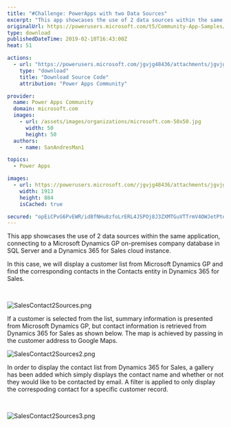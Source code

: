 ```yaml
---
title: "#Challenge: PowerApps with two Data Sources"
excerpt: "This app showcases the use of 2 data sources within the same application, connecting to a Microsoft Dynamics GP on-premises company database in SQL"
originalUrl: https://powerusers.microsoft.com/t5/Community-App-Samples/Challenge-PowerApps-with-two-Data-Sources/td-p/234981
type: download
publishedDateTime: 2019-02-10T16:43:00Z
heat: 51

actions:
  - url: "https://powerusers.microsoft.com/jgvjg48436/attachments/jgvjg48436/AppFeedbackGallery/99/2/Sales%20Contact%20-%20Two%20Sources.msapp"
    type: "download"
    title: "Download Source Code"
    attribution: "Power Apps Community"

provider:
  name: Power Apps Community
  domain: microsoft.com
  images:
    - url: /assets/images/organizations/microsoft.com-50x50.jpg
      width: 50
      height: 50
  authors:
    - name: SanAndresMan1

topics:
  - Power Apps

images:
  - url: https://powerusers.microsoft.com//jgvjg48436/attachments/jgvjg48436/AppFeedbackGallery/99/1/SalesContact2Sources.png
    width: 1913
    height: 884
    isCached: true

secured: "opEiCPvG6PvEWR/id8fNHu8zfoLrERL4JSPOj8J3ZXMTGuVTTrmV4OWJetPtosXPLaUNuTeKJT8F7WxEyTgrqS10imtbYBKmyAbpi0GAn6voDF9GS4gypwJvseh75bzDF6r3Z25ppGr83fX0LVN1ucXHD/iSeBxrLTVhuepOiTfTTHV290X39Osk4HYbey0Nf1wJrdfb/NhVXsHdE7ASTuNHyeZSSCpOQfwaLLnFpcpo0Fy5iR+LmijrKbyS2CHCWMTh8z/YpVhKYey2zY9YGkOf9bJqJAWyqRPaNKkkFqnOTOlH+29/O38jTu+z16yKHKU6LDWztloNBWXjbTff2JRhfOnoZJiPv51LbEZ24yP2MIDCL0901Ra+eDrASn3nj77C60YFMi4craRaWxuSog==;UL5OCbCee7sUxD0YRer9ZQ=="
---
```

<p>This app showcases the use of 2 data sources within the same application, connecting to a Microsoft Dynamics GP on-premises company database in SQL Server and a Dynamics 365 for Sales cloud instance.&nbsp;</p><p>In this case, we will display a customer list from Microsoft Dynamics GP and find the corresponding contacts in the Contacts entity in Dynamics 365 for Sales.&nbsp;</p><p>&nbsp;</p><p><span class="lia-inline-image-display-wrapper lia-image-align-inline" image-alt="SalesContact2Sources.png" style="width: 999px;"><img src="https://powerusers.microsoft.com/t5/image/serverpage/image-id/51787i2027DDE428ACACB4/image-size/large?v=1.0&amp;px=999" title="SalesContact2Sources.png" alt="SalesContact2Sources.png" li-image-url="https://powerusers.microsoft.com/t5/image/serverpage/image-id/51787i2027DDE428ACACB4?v=1.0" li-image-display-id="'51787i2027DDE428ACACB4'" li-message-uid="'234981'" li-messages-message-image="true" li-bindable="" class="lia-media-image" tabindex="0" li-bypass-lightbox-when-linked="true" li-use-hover-links="false"></span></p><p>If a customer is selected from the list, summary information is presented from Microsoft Dynamics GP, but contact information is retrieved from Dynamics 365 for Sales as shown below. The map is achieved by passing in the customer address to Google Maps.&nbsp;</p><p><span class="lia-inline-image-display-wrapper lia-image-align-inline" image-alt="SalesContact2Sources2.png" style="width: 999px;"><img src="https://powerusers.microsoft.com/t5/image/serverpage/image-id/51788iF3512A95215CCD37/image-size/large?v=1.0&amp;px=999" title="SalesContact2Sources2.png" alt="SalesContact2Sources2.png" li-image-url="https://powerusers.microsoft.com/t5/image/serverpage/image-id/51788iF3512A95215CCD37?v=1.0" li-image-display-id="'51788iF3512A95215CCD37'" li-message-uid="'234981'" li-messages-message-image="true" li-bindable="" class="lia-media-image" tabindex="0" li-bypass-lightbox-when-linked="true" li-use-hover-links="false"></span></p><p>In order to display the contact list from Dynamics 365 for Sales, a gallery has been added which simply displays the contact name and whether or not they would like to be contacted by email. A filter is applied to only display the correspoding contact for a specific customer record.</p><p>&nbsp;</p><p><span class="lia-inline-image-display-wrapper lia-image-align-inline" image-alt="SalesContact2Sources3.png" style="width: 999px;"><img src="https://powerusers.microsoft.com/t5/image/serverpage/image-id/51790i70CAC072086FC872/image-size/large?v=1.0&amp;px=999" title="SalesContact2Sources3.png" alt="SalesContact2Sources3.png" li-image-url="https://powerusers.microsoft.com/t5/image/serverpage/image-id/51790i70CAC072086FC872?v=1.0" li-image-display-id="'51790i70CAC072086FC872'" li-message-uid="'234981'" li-messages-message-image="true" li-bindable="" class="lia-media-image" tabindex="0" li-bypass-lightbox-when-linked="true" li-use-hover-links="false"></span></p>

